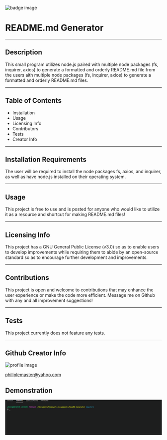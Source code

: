  ![badge image](https://img.shields.io/badge/Create%20File-README.md-yellowgreen "Project Badge")
# README.md Generator
***
## Description
This small program utilizes node.js paired with multiple node packages (fs, inquirer, axios) to generate a formatted and orderly README.md file from the users aith multiple node packages (fs, inquirer, axios) to generate a formatted and orderly README.md files.
***
## Table of Contents
- Installation
- Usage
- Licensing Info
- Contributors
- Tests
- Creator Info
***
## Installation Requirements
The user will be required to install the node packages fs, axios, and inquirer, as well as have node.js installed on their operating system.
***
## Usage
This project is free to use and is posted for anyone who would like to utilize it as a resource and shortcut for making README.md files!
***
## Licensing Info
This project has a GNU General Public License (v3.0) so as to enable users to develop improvements while requiring them to abide by an open-source standard so as to encourage further development and improvements.
***
## Contributions
This project is open and welcome to contributions that may enhance the user experience or make the code more efficient. Message me on Github with any and all improvement suggestions!
***
## Tests
This project currently does not feature any tests.
***
## Github Creator Info
![profile image](https://avatars1.githubusercontent.com/u/59799371?v=4 "Logo Title Text 1")

philiplemaster@yahoo.com

## Demonstration

![demonstration gif](assets/READMEgenerator.gif)
